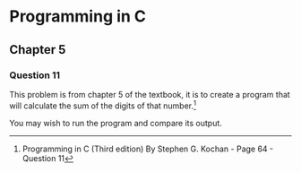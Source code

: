 # Programming in C
## Chapter 5
### Question 11

This problem is from chapter 5 of the textbook, it is to create a program that will calculate the sum of the digits of that number.[^1]

You may wish to run the program and compare its output.

[^1]: Programming in C (Third edition) By Stephen G. Kochan - Page 64 - Question 11